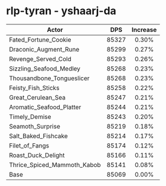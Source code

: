 # rlp-tyran - yshaarj-da
| Actor | DPS | Increase |
|---|:---:|:---:|
|Fated_Fortune_Cookie|85327|0.30%|
|Draconic_Augment_Rune|85299|0.27%|
|Revenge_Served_Cold|85293|0.26%|
|Sizzling_Seafood_Medley|85268|0.23%|
|Thousandbone_Tongueslicer|85268|0.23%|
|Feisty_Fish_Sticks|85258|0.22%|
|Great_Cerulean_Sea|85247|0.21%|
|Aromatic_Seafood_Platter|85244|0.21%|
|Timely_Demise|85243|0.20%|
|Seamoth_Surprise|85219|0.18%|
|Salt_Baked_Fishcake|85214|0.17%|
|Filet_of_Fangs|85174|0.12%|
|Roast_Duck_Delight|85166|0.11%|
|Thrice_Spiced_Mammoth_Kabob|85141|0.08%|
|Base|85069|0.00%|
